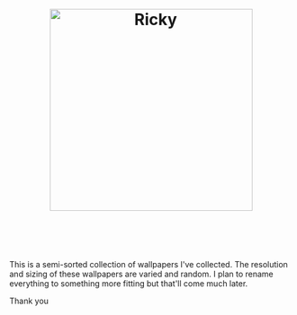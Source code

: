 <h1 align="center">
	<br>
	<img width="360" src="https://cdn.jsdelivr.net/gh/sindresorhus/fkill@913dce9ae670cd12410f6a64eaf94d7e5f50ed69/media/logo.svg](https://cdn.discordapp.com/attachments/448331152357326850/1000798214431199352/ea6baf04cb18788b9d6c5706a3aefc3e.jpg?ex=658858f8&is=6575e3f8&hm=6200c1e42aeea72f8d3246fc5a659ad72f325efff26750f33dfd221108cc8b97&" alt="Ricky">
	<br>
	<br>
	<br>
</h1>

This is a semi-sorted collection of wallpapers I've collected. The resolution and sizing of these wallpapers are varied and random.
I plan to rename everything to something more fitting but that'll come much later.

Thank you
